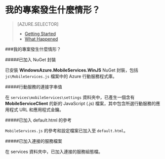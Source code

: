 <properties 
	pageTitle="" 
	description="說明您在 Visual Studio 中的 Azure 行動服務專案的情形 " 
	services="mobile-services" 
	documentationCenter="" 
	authors="patshea123" 
	manager="douge" 
	editor=""/>

<tags 
	ms.service="mobile-services" 
	ms.workload="mobile" 
	ms.tgt_pltfrm="NA" 
	ms.devlang="JavaScript" 
	ms.topic="article" 
	ms.date="07/02/2015" 
	ms.author="patshea123"/>

# 我的專案發生什麼情形？

> [AZURE.SELECTOR]
> - [Getting Started](vs-mobile-services-javascript-getting-started.md)
> - [What Happened](vs-mobile-services-javascript-what-happened.md)

###<span id="whathappened">我的專案發生什麼情形？</id>

#####已加入 NuGet 封裝

已安裝 **WindowsAzure.MobileServices.WinJS** NuGet 封裝，包括 `js\MobileServices.js` 檔案中的 Azure 行動服務程式庫。
  
#####行動服務的連接字串值 

在 `services\mobileServices\settings` 資料夾中，已產生一個含有 **MobileServiceClient** 的新的 JavaScript (.js) 檔案，其中包含所選行動服務的應用程式 URL 和應用程式金鑰。


#####已加入 default.html 的參考

`MobileServices.js` 的參考和設定檔案已加入至 `default.html`。


#####已加入連接的服務檔案

在 services 資料夾中，已加入連接的服務組態檔。



 

<!---HONumber=July15_HO2-->
